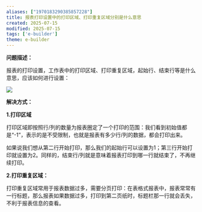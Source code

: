 ```yaml
---
aliases: ["1970183290385857228"]
title: 报表打印设置中的打印区域、打印重复区域分别是什么意思
created: 2025-07-15
modified: 2025-07-15
tags: ['e-builder']
theme: e-builder
---
```


**问题描述：**

报表的打印设置，工作表中的打印区域、打印重复区域，起始行、结束行等是什么意思，应该如何进行设置：

![](https://myhelpdoc.oss-cn-heyuan.aliyuncs.com/mdimages/7cf09f9ea32867f5d2ed54d834de2821.jpg)

**解决方式：**

**1.打印区域**

打印区域即按照行/列的数量为报表圈定了一个打印的范围：我们看到初始值都是“-1”，表示的是不受限制，也就是报表有多少行/列的数据，都会打印出来。

如果说我们想从第二行开始打印，那么我们的起始行可以设置为1；第三行开始打印就设置为2。同样的，结束行/列就是意味着报表打印到哪一行就结束了，不再继续打印。

**2.打印重复区域：**

打印重复区域常用于报表数据过多，需要分页打印：在表格式报表中，报表常常有一行标题，那么报表如果数据过多，打印到第二页纸时，标题栏那一行就会丢失，不利于报表信息的查看。

